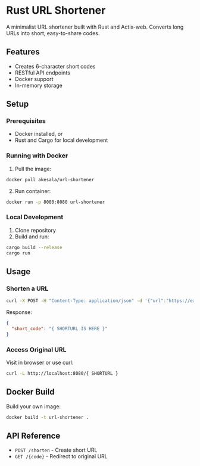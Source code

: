 # Rust URL Shortener

A minimalist URL shortener built with Rust and Actix-web. Converts long URLs into short, easy-to-share codes.

## Features

- Creates 6-character short codes
- RESTful API endpoints
- Docker support
- In-memory storage

## Setup

### Prerequisites

- Docker installed, or
- Rust and Cargo for local development

### Running with Docker

1. Pull the image:

```bash
docker pull akesala/url-shortener
```

2. Run container:

```bash
docker run -p 8080:8080 url-shortener
```

### Local Development

1. Clone repository
2. Build and run:

```bash
cargo build --release
cargo run
```

## Usage

### Shorten a URL

```bash
curl -X POST -H "Content-Type: application/json" -d '{"url":"https://example.com"}' http://localhost:8080/shorten
```

Response:

```json
{
  "short_code": "{ SHORTURL IS HERE }"
}
```

### Access Original URL

Visit in browser or use curl:

```bash
curl -L http://localhost:8080/{ SHORTURL }
```

## Docker Build

Build your own image:

```bash
docker build -t url-shortener .
```

## API Reference

- `POST /shorten` - Create short URL
- `GET /{code}` - Redirect to original URL
